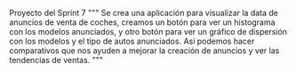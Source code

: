 Proyecto del Sprint 7
""" 
Se crea una aplicación para visualizar la data de anuncios de venta de coches, creamos un botón para ver un histograma con los modelos anunciados, y otro botón para ver un gráfico de dispersión con los modelos y el tipo de autos anunciados. Así podemos hacer comparativos que nos ayuden a mejorar la creación de anuncios y ver las tendencias de ventas.
"""

